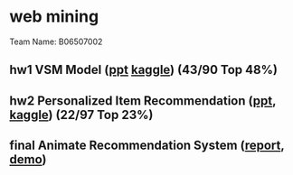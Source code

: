 # web mining 
Team Name: B06507002
## hw1 VSM Model ([ppt](https://drive.google.com/file/d/1q0LnP4TiKYWeCtde_c2FzQc64tLBklXv/view?usp=sharing) [kaggle](https://www.kaggle.com/c/wm-2020-vsm-model)) (43/90 Top 48%)
## hw2 Personalized Item Recommendation ([ppt](https://drive.google.com/file/d/1_P-UosRP0JVDUxQUeGsGQq0-giVNcccC/view?usp=sharing), [kaggle](https://www.kaggle.com/c/wm-2020-personalized-recommendation)) (22/97 Top 23%)
## final Animate Recommendation System ([report](https://drive.google.com/file/d/127sTWPY4Qr4heL757INcNkalPotwut6R/view?usp=sharing), [demo](https://drive.google.com/file/d/1P83S0YwXL3t8bM30gdcgSj2rgLaVhtLr/view?usp=sharing)) 
